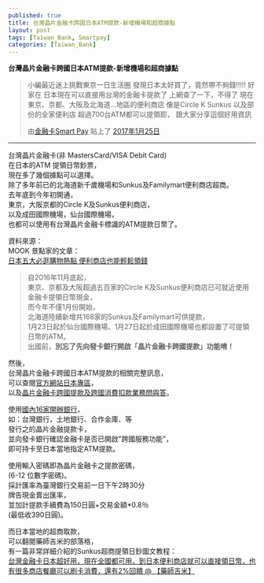 ```yaml
---
published: true
title: 台灣晶片金融卡跨國日本ATM提款-新增機場和超商據點
layout: post
tags: [Taiwan_Bank, Smartpay]
categories: [Taiwan_Bank]
---
```



**台灣晶片金融卡跨國日本ATM提款-新增機場和超商據點**    
    
<div id="fb-root"></div>
<script>(function(d, s, id) {
  var js, fjs = d.getElementsByTagName(s)[0];
  if (d.getElementById(id)) return;
  js = d.createElement(s); js.id = id;
  js.src = "//connect.facebook.net/zh_TW/sdk.js#xfbml=1&version=v2.8";
  fjs.parentNode.insertBefore(js, fjs);
}(document, 'script', 'facebook-jssdk'));</script>
<div class="fb-post" data-href="https://zh-tw.facebook.com/smartpayteam/posts/1139062369543973" data-width="500" data-show-text="true"><blockquote cite="https://www.facebook.com/smartpayteam/posts/1139062369543973" class="fb-xfbml-parse-ignore"><p>&#x5c0f;&#x7de8;&#x6700;&#x8fd1;&#x8ff7;&#x4e0a;&#x6311;&#x6230;&#x6771;&#x4eac;&#x4e00;&#x65e5;&#x751f;&#x6d3b;&#x5708; 
&#x767c;&#x73fe;&#x65e5;&#x672c;&#x592a;&#x597d;&#x8cb7;&#x4e86;&#xff0c;&#x7adf;&#x7136;&#x5e36;&#x4e0d;&#x5920;&#x9322;!!!!! 
&#x597d;&#x5bb6;&#x5728; &#x65e5;&#x672c;&#x73fe;&#x5728;&#x53ef;&#x4ee5;&#x76f4;&#x63a5;&#x7528;&#x53f0;&#x7063;&#x7684;&#x91d1;&#x878d;&#x5361;&#x63d0;&#x6b3e;&#x4e86; 
&#x4e0a;&#x7db2;&#x67e5;&#x4e86;&#x4e00;&#x4e0b;&#xff0c;&#x4e0d;&#x5f97;&#x4e86; 
&#x73fe;&#x5728;&#x6771;&#x4eac;&#x3001;&#x4eac;&#x90fd;&#x3001;&#x5927;&#x962a;&#x53ca;&#x5317;&#x6d77;&#x9053;&#x2026;&#x5730;&#x5340;&#x7684;&#x4fbf;&#x5229;&#x5546;&#x5e97; 
&#x50cf;&#x662f;Circle K Sunkus &#x4ee5;&#x53ca;&#x90e8;&#x4efd;&#x7684;&#x5168;&#x5bb6;&#x4fbf;&#x5229;&#x5e97; 
&#x8d85;&#x904e;700&#x53f0;ATM&#x90fd;&#x53ef;&#x4ee5;&#x63d0;&#x9818;&#x8036;&#xff0c; 
&#x8ddf;&#x5927;&#x5bb6;&#x5206;&#x4eab;&#x9019;&#x500b;&#x597d;&#x7528;&#x8cc7;&#x8a0a;</p>由<a href="https://www.facebook.com/smartpayteam/">金融卡Smart Pay</a> 貼上了&nbsp;<a href="https://www.facebook.com/smartpayteam/posts/1139062369543973">2017年1月25日</a></blockquote></div>
    
------

台灣晶片金融卡(非 MastersCard/VISA Debit Card)   
在日本的ATM 提領日幣鈔票，      
現在多了幾個據點可以選擇。   
除了多年前已的北海道新千歲機場和Sunkus及Familymart便利商店超商。    
去年底到今年初開通，    
東京，大阪京都的Circle K及Sunkus便利商店，    
以及成田國際機場，仙台國際機場，    
也都可以使用有台灣晶片金融卡標識的ATM提款日幣了。    
    
資料來源：   
MOOK 景點家的文章：    
[日本五大必逛購物熱點 便利商店也能輕鬆領錢][1]    

> 自2016年11月底起，    
> 東京、京都及大阪超過五百家的Circle K及Sunkus便利商店已可就近使用金融卡提領日幣現金，   
> 而今年不僅1月份開始，   
> 北海道陸續新增共168家的Sunkus及Familymart可供提款，   
> 1月23日起於仙台國際機場、1月27日起於成田國際機場也都設置了可提領日幣的ATM。    
> 出國前，**別忘了先向發卡銀行開啟「晶片金融卡跨國提款」功能唷！**    

然後，  
台灣晶片金融卡跨國日本ATM提款的相關完整訊息，  
可以查閱[官方網站日本專區][2]，  
以及[晶片金融卡跨國提款及跨國消費扣款業務問與答][3]。  
  
使用[國內16家開辦銀行][4]，  
如：台灣銀行，土地銀行、合作金庫、等  
發行之的晶片金融提款卡，  
並向發卡銀行確認金融卡是否已開啟"跨國服務功能"，  
即可持卡至日本當地指定ATM提款。  

使用輸入密碼即為晶片金融卡之提款密碼，  
(6-12 位數字密碼)。  
採計匯率為臺灣銀行交易前一日下午2時30分  
牌告現金賣出匯率，  
並加計提款手續費為150日圓+交易金額*0.8％  
(最低收390日圓)。   
  
而日本當地的超商取款，  
可以翻閱藥師吉米的部落格，  
有一篇非常詳細介紹的Sunkus超商提領日鈔圖文教程：  
[台灣金融卡日本超好用，現在全國都可用，到日本便利商店就可以直接領日幣，也有很多商店餐廳可以刷卡消費，還有2%回饋 @ 【藥師吉米】][5]  

[1]: http://www.mook.com.tw/article.php?op=articleinfo&articleid=14648
[2]: http://smart2pay.com.tw/japan/
[3]: http://www.smart2pay.com.tw/edm/jp/jp_05.html
[4]: http://smart2pay.com.tw/intital_bank/
[5]: http://drugs.pixnet.net/blog/post/44359324
